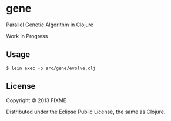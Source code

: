# gene

Parallel Genetic Algorithm in Clojure

Work in Progress

## Usage

    $ lein exec -p src/gene/evolve.clj

## License

Copyright © 2013 FIXME

Distributed under the Eclipse Public License, the same as Clojure.
